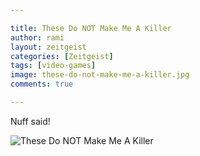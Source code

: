 ```yaml
---

title: These Do NOT Make Me A Killer
author: rami
layout: zeitgeist 
categories: [Zeitgeist]
tags: [video-games]
image: these-do-not-make-me-a-killer.jpg
comments: true

---
```


Nuff said!

![These Do NOT Make Me A Killer](/assets/images/content/zeitgeist/these-do-not-make-me-a-killer.jpg)
